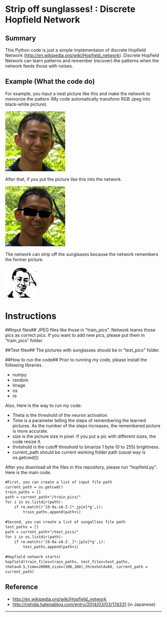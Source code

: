 Strip off sunglasses! : Discrete Hopfield Network
==============================

## Summary ##
This Python code is just a simple implementaion of discrete Hopfield Network (http://en.wikipedia.org/wiki/Hopfield_network). 
Discrete Hopfield Network can learn patterns and remember (recover) the patterns when the network feeds those with noises.

## Example (What the code do) ##
For example, you input a neat picture like this and make the network to memorize the pattern (My code automatically transform RGB Jpeg into black-white picture). 

![IMAGE](train_pics/yosuke.jpg)

After that, if you put the picture like this into the network.

![IMAGE](test_pics/yosuke_test.jpg)


The network can strip off the sunglasses because the network remembers the former picture.

![IMAGE](after_1.jpeg)


# Instructions #
##Input files##
JPEG files like those in "train_pics".
Network learns those pics as correct pics.
If you want to add new pics, please put them in "train_pics" folder.

##Test files##
The pictures with sunglasses should be in "test_pics" folder. 

##How to run the code##
Prior to running my code, please install the following libraries.
- numpy
- random
- Image
- os
- re

Also, Here is the way to run my code.
- Theta is the threshold of the neuron activation.
- Time is a parameter telling the steps of remembering the learned pictures. As the number of the steps increases, the remembered picture is more accurate.
- size is the picture size in pixel. If you put a pic with different sizes, the code resize it.
- threshold is the cutoff threshold to binarize 1 byte (0 to 255) brightness.
- current_path should be current working folder path (usual way is os.getcwd())

After you download all the files in this repository, please run "hopfield.py". Here is the main code.
```
#First, you can create a list of input file path
current_path = os.getcwd()
train_paths = []
path = current_path+"/train_pics/"
for i in os.listdir(path):
    if re.match(r'[0-9a-zA-Z-]*.jp[e]*g',i):
        train_paths.append(path+i)

#Second, you can create a list of sungallses file path
test_paths = []
path = current_path+"/test_pics/"
for i in os.listdir(path):
    if re.match(r'[0-9a-zA-Z-_]*.jp[e]*g',i):
        test_paths.append(path+i)

#Hopfield network starts!
hopfield(train_files=train_paths, test_files=test_paths, theta=0.5,time=20000,size=(100,100),threshold=60, current_path = current_path)
```


## Reference ##
- http://en.wikipedia.org/wiki/Hopfield_network
- http://rishida.hatenablog.com/entry/2014/03/03/174331 (in Japanese)

***
